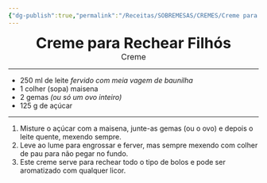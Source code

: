 ```yaml
---
{"dg-publish":true,"permalink":"/Receitas/SOBREMESAS/CREMES/Creme para Rechear Filhós/","title":"Creme para Rechear Filhós","tags":["🏡Casa"]}
---
```


<div style="text-align: center;"> <span style="font-size: 30px;"><b>Creme para Rechear Filhós</b></span> </div>
<div style="text-align: center;"> <span style="font-size: 16px;">  Creme  </span> </div>

---
- 250 ml de leite *fervido com meia vagem de baunilha*
- 1 colher (sopa) maisena
- 2 gemas *(ou só um ovo inteiro)* 
- 125 g de açúcar
---
1. Misture o açúcar com a maisena, junte-as gemas (ou o ovo) e depois o leite quente, mexendo sempre. 
2. Leve ao lume para engrossar e ferver, mas sempre mexendo com colher de pau para não pegar no fundo. 
3. Este creme serve para rechear todo o tipo de bolos e pode ser aromatizado com qualquer licor.